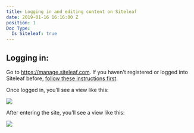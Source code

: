 ```yaml
---
title: Logging in and editing content on Siteleaf
date: 2019-01-16 16:16:00 Z
position: 1
Doc Type:
  Is Siteleaf: true
---
```


## Logging in:

Go to https://manage.siteleaf.com. If you haven't registered or logged into Siteleaf before, [follow these instructions first](https://github.com/hotosm/hotosm-website/wiki/Registering-with-Siteleaf).

Once logged in, you’ll see a view like this:

![](https://api.monosnap.com/rpc/file/download?id=imdcI6u3cpUbWs93XyrZMf0sSqCUci)

After entering the site, you'll see a view like this:

![](https://api.monosnap.com/rpc/file/download?id=qBUvMzmHlVknn59flb12DPlgJzmkwe)
